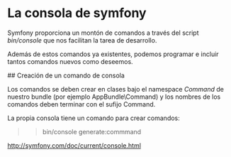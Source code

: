 # La consola de symfony

Symfony proporciona un montón de comandos a través del script *bin/console* que 
nos facilitan la tarea de desarrollo.

Además de estos comandos ya existentes, podemos programar e incluir tantos 
comandos nuevos como deseemos.


## Creación de un comando de consola

Los comandos se deben crear en clases bajo el namespace *Command* de nuestro
bundle (por ejemplo AppBundle\Command) y los nombres de los comandos deben terminar
con el sufijo Command.

La propia consola tiene un comando para crear comandos:

>> bin/console generate:commmand





http://symfony.com/doc/current/console.html